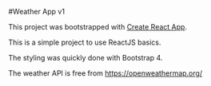 #Weather App v1

This project was bootstrapped with [Create React App](https://github.com/facebook/create-react-app).

This is a simple project to use ReactJS basics.

The styling was quickly done with Bootstrap 4.

The weather API is free from https://openweathermap.org/
